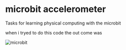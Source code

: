 # microbit accelerometer


Tasks for learning physical computing with the microbit

when i tryed to do this code the out come was 



![microbit](http://screenshotlink.ru/d87b6e4840b03530320c3899c06ee2a1.jpg)
